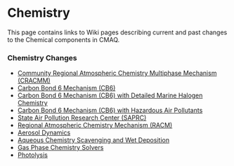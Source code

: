# Chemistry

This page contains links to Wiki pages describing current and past changes to the Chemical components in CMAQ. 

### Chemistry Changes
   * [Community Regional Atmospheric Chemistry Multiphase Mechanism (CRACMM)](./CMAQ-Release-Notes:-Chemistry:-Community-Regional-Atmospheric-Chemistry-Multiphase-Mechanism-(CRACMM).md)  
   * [Carbon Bond 6 Mechanism (CB6)](./CMAQ-Release-Notes:-Chemistry:-Carbon-Bond-6-Mechanism-(CB6).md)
   * [Carbon Bond 6 Mechanism (CB6) with Detailed Marine Halogen Chemistry](./CMAQ-Release-Notes:-Chemistry:-Carbon-Bond-6-Mechanism-(CB6)-with-Detailed-Marine-Halogen-Chemistry.md)
   * [Carbon Bond 6 Mechanism (CB6) with Hazardous Air Pollutants](./CMAQ-Release-Notes:-Chemistry:-Carbon-Bond-6-Mechanism-(CB6)-with-Hazardous-Air-Pollutants.md)
   * [State Air Pollution Research Center (SAPRC)](./CMAQ-Release-Notes:-Chemistry:-State-Air-Pollution-Research-Center-(SAPRC).md)
   * [Regional Atmospheric Chemistry Mechanism (RACM)](./CMAQ-Release-Notes:-Chemistry:-Regional-Atmospheric-Chemistry-Mechanism-(RACM).md)
   * [Aerosol Dynamics](./CMAQ-Release-Notes:-Chemistry:-Aerosol-Dynamics.md)
   * [Aqueous Chemistry Scavenging and Wet Deposition](./CMAQ-Release-Notes:-Chemistry:-Aqueous-Chemistry-Scavenging-and-Wet-Deposition.md)
   * [Gas Phase Chemistry Solvers](./CMAQ-Release-Notes:-Chemistry:-Gas-Phase-Chem-Solvers.md)
   * [Photolysis](./CMAQ-Release-Notes:-Chemistry:-Photolysis.md)